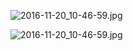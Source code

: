 
![2016-11-20_10-46-59.jpg](https://openfilecdn.upupmo.com/upupmo-article/mac/basic/mac-system-24-disable-update.png)

![2016-11-20_10-46-59.jpg](https://openfilecdn.upupmo.com/upupmo-article/mac/basic/mac-system-25-system-update.png)
